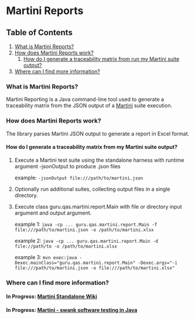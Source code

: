 # Martini Reports

## Table of Contents
1. [What is Martini Reports?](#what)
1. [How does Martini Reports work?](#how)
	1. [How do I generate a traceability matrix from run my Martini suite output?](#how-execute)
1. [Where can I find more information?](#info)

### What is Martini Reports? <a name="what"></a>

Martini Reporting is a Java command-line tool used to generate a traceability matrix from the JSON
output of a [Martini](https://github.com/qas-guru/martini-core) suite execution.


### How does Martini Reports work? <a name="how"></a>

The library parses Martini JSON output to generate a report in Excel format.

#### How do I generate a traceability matrix from my Martini suite output? <a name="how-execute"></a>

1. Execute a Martini test suite using the standalone harness with runtime argument -jsonOutput to produce .json files

	example: `-jsonOutput file:///path/to/martini.json`

1. Optionally run additional suites, collecting output files in a single directory.

1. Execute class guru.qas.martini.report.Main with file or directory input argument and output argument.

	example 1: `java -cp ... guru.qas.martini.report.Main -f file:///path/to/martini.json -o /path/to/martini.xlsx`

	example 2: `java -cp ... guru.qas.martini.report.Main -d file://path/to -o /path/to/martini.xlsx`

	example 3: `mvn exec:java -Dexec.mainClass="guru.qas.martini.report.Main" -Dexec.args="-i file:///path/to/martini.json -o file:///path/to/martini.xlsx"`


### Where can I find more information? <a name="info"></a>

#### In Progress: [Martini Standalone Wiki](https://github.com/qas-guru/martini-reports/wiki) 
#### In Progress: [__Martini - swank software testing in Java__](https://leanpub.com/martini) 
